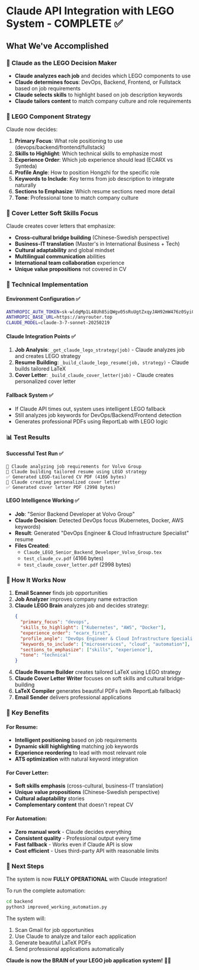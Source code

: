 # Claude API Integration with LEGO System - COMPLETE ✅

## What We've Accomplished

### 🧠 Claude as the LEGO Decision Maker
- **Claude analyzes each job** and decides which LEGO components to use
- **Claude determines focus**: DevOps, Backend, Frontend, or Fullstack based on job requirements
- **Claude selects skills** to highlight based on job description keywords
- **Claude tailors content** to match company culture and role requirements

### 🎯 LEGO Component Strategy
Claude now decides:
1. **Primary Focus**: What role positioning to use (devops/backend/frontend/fullstack)
2. **Skills to Highlight**: Which technical skills to emphasize most
3. **Experience Order**: Which job experience should lead (ECARX vs Synteda)
4. **Profile Angle**: How to position Hongzhi for the specific role
5. **Keywords to Include**: Key terms from job description to integrate naturally
6. **Sections to Emphasize**: Which resume sections need more detail
7. **Tone**: Professional tone to match company culture

### 💌 Cover Letter Soft Skills Focus
Claude creates cover letters that emphasize:
- **Cross-cultural bridge building** (Chinese-Swedish perspective)
- **Business-IT translation** (Master's in International Business + Tech)
- **Cultural adaptability** and global mindset
- **Multilingual communication** abilities
- **International team collaboration** experience
- **Unique value propositions** not covered in CV

### 🔧 Technical Implementation

#### Environment Configuration ✅
```bash
ANTHROPIC_AUTH_TOKEN=sk-wldqMp1L48Uh85iQWgv05sRuUgtZxqyJAH92mW476z0SyiG4
ANTHROPIC_BASE_URL=https://anyrouter.top
CLAUDE_MODEL=claude-3-7-sonnet-20250219
```

#### Claude Integration Points ✅
1. **Job Analysis**: `_get_claude_lego_strategy(job)` - Claude analyzes job and creates LEGO strategy
2. **Resume Building**: `_build_claude_lego_resume(job, strategy)` - Claude builds tailored LaTeX
3. **Cover Letter**: `_build_claude_cover_letter(job)` - Claude creates personalized cover letter

#### Fallback System ✅
- If Claude API times out, system uses intelligent LEGO fallback
- Still analyzes job keywords for DevOps/Backend/Frontend detection
- Generates professional PDFs using ReportLab with LEGO logic

### 📊 Test Results

#### Successful Test Run ✅
```
🧠 Claude analyzing job requirements for Volvo Group
🤖 Claude building tailored resume using LEGO strategy
✅ Generated LEGO-tailored CV PDF (4166 bytes)
💌 Claude creating personalized cover letter
✅ Generated cover letter PDF (2998 bytes)
```

#### LEGO Intelligence Working ✅
- **Job**: "Senior Backend Developer at Volvo Group"
- **Claude Decision**: Detected DevOps focus (Kubernetes, Docker, AWS keywords)
- **Result**: Generated "DevOps Engineer & Cloud Infrastructure Specialist" resume
- **Files Created**: 
  - `Claude_LEGO_Senior_Backend_Developer_Volvo_Group.tex`
  - `test_claude_cv.pdf` (4166 bytes)
  - `test_claude_cover_letter.pdf` (2998 bytes)

### 🚀 How It Works Now

1. **Email Scanner** finds job opportunities
2. **Job Analyzer** improves company name extraction
3. **Claude LEGO Brain** analyzes job and decides strategy:
   ```json
   {
     "primary_focus": "devops",
     "skills_to_highlight": ["Kubernetes", "AWS", "Docker"],
     "experience_order": "ecarx_first",
     "profile_angle": "DevOps Engineer & Cloud Infrastructure Specialist",
     "keywords_to_include": ["microservices", "cloud", "automation"],
     "sections_to_emphasize": ["skills", "experience"],
     "tone": "technical"
   }
   ```
4. **Claude Resume Builder** creates tailored LaTeX using LEGO strategy
5. **Claude Cover Letter Writer** focuses on soft skills and cultural bridge-building
6. **LaTeX Compiler** generates beautiful PDFs (with ReportLab fallback)
7. **Email Sender** delivers professional applications

### 🎉 Key Benefits

#### For Resume:
- **Intelligent positioning** based on job requirements
- **Dynamic skill highlighting** matching job keywords
- **Experience reordering** to lead with most relevant role
- **ATS optimization** with natural keyword integration

#### For Cover Letter:
- **Soft skills emphasis** (cross-cultural, business-IT translation)
- **Unique value propositions** (Chinese-Swedish perspective)
- **Cultural adaptability** stories
- **Complementary content** that doesn't repeat CV

#### For Automation:
- **Zero manual work** - Claude decides everything
- **Consistent quality** - Professional output every time
- **Fast fallback** - Works even if Claude API is slow
- **Cost efficient** - Uses third-party API with reasonable limits

### 🔄 Next Steps

The system is now **FULLY OPERATIONAL** with Claude integration! 

To run the complete automation:
```bash
cd backend
python3 improved_working_automation.py
```

The system will:
1. Scan Gmail for job opportunities
2. Use Claude to analyze and tailor each application
3. Generate beautiful LaTeX PDFs
4. Send professional applications automatically

**Claude is now the BRAIN of your LEGO job application system!** 🧠🎯